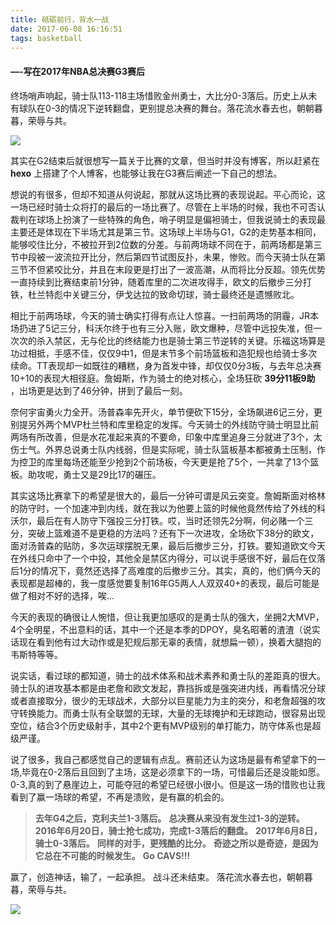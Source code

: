 ```yaml
---
title: 砥砺前行，背水一战
date: 2017-06-08 16:16:51
tags: basketball
---
```

#### —-写在2017年NBA总决赛G3赛后

终场哨声响起，骑士队113-118主场惜败金州勇士，大比分0-3落后。历史上从未有球队在0-3的情况下逆转翻盘，更别提总决赛的舞台。落花流水春去也，朝朝暮暮，荣辱与共。
<!--more-->

![](http://or7tt6rug.bkt.clouddn.com/DBhoI-zVoAAkIrI.jpg)

其实在G2结束后就很想写一篇关于比赛的文章，但当时并没有博客，所以赶紧在 **hexo** 上搭建了个人博客，也能够让我在G3赛后阐述一下自己的想法。

想说的有很多，但却不知道从何说起，那就从这场比赛的表现说起。平心而论，这一场已经时骑士众将打的最后的一场比赛了。尽管在上半场的时候，我也不可否认裁判在球场上扮演了一些特殊的角色，哨子明显是偏袒骑士，但我说骑士的表现最主要还是体现在下半场尤其是第三节。这场球上半场与G1，G2的走势基本相同，能够咬住比分，不被拉开到2位数的分差。与前两场球不同在于，前两场都是第三节中段被一波流拉开比分，然后第四节试图反扑，未果，惨败。而今天骑士队在第三节不但紧咬比分，并且在末段更是打出了一波高潮，从而将比分反超。领先优势一直持续到比赛结束前1分钟，随着库里的二次进攻得手，欧文的后撤步三分打铁，杜兰特彪中关键三分，伊戈达拉的致命切球，骑士最终还是遗憾败北。

相比于前两场球，今天的骑士确实打得有点让人惊喜。一扫前两场的阴霾，JR本场扔进了5记三分，科沃尔终于也有三分入账，欧文爆种，尽管中远投失准，但一次次的杀入禁区，无与伦比的终结能力也是骑士第三节逆转的关键。乐福这场算是功过相抵，手感不佳，仅仅9中1，但是末节多个前场篮板和造犯规也给骑士多次续命。TT表现却一如既往的糟糕，身为首发中锋，却仅仅0分3板，与去年总决赛10+10的表现大相径庭。詹姆斯，作为骑士的绝对核心，全场狂砍 **39分11板9助** ，出场更是达到了46分钟，拼到了最后一刻。

奈何宇宙勇火力全开。汤普森率先开火，单节便砍下15分，全场飙进6记三分，更别提另外两个MVP杜兰特和库里稳定的发挥。今天骑士的外线防守骑士明显比前两场有所改善，但是水花准起来真的不要命，印象中库里追身三分就进了3个，太伤士气。外界总说勇士队内线弱，但是实际呢，骑士队篮板基本都被勇士压制，作为控卫的库里每场还能至少抢到2个前场板，今天更是抢了5个，一共拿了13个篮板。助攻呢，勇士又是29比17的碾压。

其实这场比赛拿下的希望是很大的，最后一分钟可谓是风云突变。詹姆斯面对格林的防守时，一个加速冲到内线，就在我以为他要上篮的时候他竟然传给了外线的科沃尔，最后在有人防守下强投三分打铁。哎，当时还领先2分啊，何必赌一个三分，突破上篮难道不是更稳的方法吗？还有下一次进攻，全场砍下38分的欧文，面对汤普森的贴防，多次运球摆脱无果，最后后撤步三分，打铁。要知道欧文今天在外线只命中了一个中投，其他全是禁区内得分，可以说手感很不好，最后在仅落后1分的情况下，竟然还选择了高难度的后撤步三分。其实，真的，他们俩今天的表现都是超棒的，我一度感觉要复制16年G5两人人双双40+的表现，最后可能是做了相对不好的选择，唉…

今天的表现的确很让人惋惜，但让我更加感叹的是勇士队的强大，坐拥2大MVP，4个全明星，不出意料的话，其中一个还是本季的DPOY，臭名昭著的渣渣（说实话现在看到他有过大动作或是犯规后那无辜的表情，就想扁一顿），换着大腿抱的韦斯特等等。

说实话，看过球的都知道，骑士的战术体系和战术素养和勇士队的差距真的很大。骑士队的进攻基本都是由老詹和欧文发起，靠挡拆或是强突进内线，再看情况分球或者直接取分，很少的无球战术，大部分以巨星能力为主的突分，和老詹超强的攻守转换能力。而勇士队有全联盟的无球，大量的无球掩护和无球跑动，很容易出现空位，结合3个历史级射手，其中2个更有MVP级别的单打能力，防守体系也是超级严谨。

说了很多，我自己都感觉自己的逻辑有点乱。赛前还认为这场是最有希望拿下的一场,毕竟在0-2落后且回到了主场，这是必须拿下的一场，可惜最后还是没能如愿。0-3,真的到了悬崖边上，可能夺冠的希望已经很小很小。但是这一场的惜败也让我看到了赢一场球的希望，不再是溃败，是有赢的机会的。

>**去年G4之后，克利夫兰1-3落后。**
>**总决赛从来没有发生过1-3的逆转。**
>**2016年6月20日，骑士抢七成功，完成1-3落后的翻盘。**
>**2017年6月8日，骑士0-3落后。**
>**同样的对手，更残酷的比分。**
>**奇迹之所以是奇迹，是因为它总在不可能的时候发生。**
>**Go CAVS!!!**

赢了，创造神话，输了，一起承担。
战斗还未结束。
落花流水春去也，朝朝暮暮，荣辱与共。

![](http://or7tt6rug.bkt.clouddn.com/james2.png)
